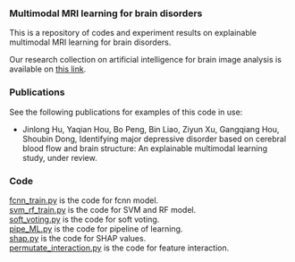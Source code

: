 ### Multimodal MRI learning for brain disorders
This is a repository of codes and experiment results on explainable multimodal MRI learning for brain disorders.

Our research collection on artificial intelligence for brain image analysis is available on [this link](https://github.com/largeapp/AI-for-Brain-Image-Analysis).

### Publications
See the following publications for examples of this code in use:
* Jinlong Hu, Yaqian Hou, Bo Peng, Bin Liao, Ziyun Xu, Gangqiang Hou, Shoubin Dong, Identifying major depressive disorder based on cerebral blood flow and brain structure: An explainable multimodal learning study, under review.

### Code
[fcnn_train.py](fcnn_train.py) is the code for fcnn model.  
[svm_rf_train.py](svm_rf_train.py) is the code for SVM and RF model.  
[soft_voting.py](soft_voting.py) is the code for soft voting.  
[pipe_ML.py](pipe_ML.py) is the code for pipeline of learning.  
[shap.py](shap.py) is the code for SHAP values.  
[permutate_interaction.py](permutate_interaction.py) is the code for feature interaction.  
